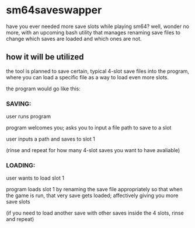 # sm64saveswapper

have you ever needed more save slots while playing sm64? well, wonder no more, with an upcoming bash utility that manages renaming save files to change which saves are loaded and which ones are not.

## how it will be utilized
the tool is planned to save certain, typical 4-slot save files into the program, where you can load a specific file as a way to load even more slots.

the program would go like this:

### SAVING:

user runs program

program welcomes you; asks you to input a file path to save to a slot

user inputs a path and saves to slot 1

(rinse and repeat for how many 4-slot saves you want to have avaliable)

### LOADING:

user wants to load slot 1

program loads slot 1 by renaming the save file appropriately so that when the game is run, that very save gets loaded; affectively giving you more save slots

(if you need to load another save with other saves inside the 4 slots, rinse and repeat)

